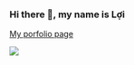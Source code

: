### Hi there 👋, my name is Lợi

[My porfolio page](https://porfolio-gules-kappa.vercel.app/)

[![](https://visitcount.itsvg.in/api?id=Loiphan1003&label=Profile%20Views&color=0&icon=0&pretty=true)](https://visitcount.itsvg.in)

